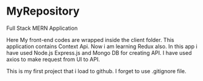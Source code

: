 # MyRepository
Full Stack MERN Application

Here My front-end codes are wrapped inside the client folder.
This application contains Context Api. Now i am learning Redux also.
In this app i have used Node.js Express.js and Mongo DB for creating API.
I have used axios to make request from UI to API.

This is my first project that i load to github. I forget to use .gitignore file.

